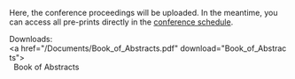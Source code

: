 Here, the conference proceedings will be uploaded.
In the meantime, you can access all pre-prints directly in the [conference schedule](https://www.conftool.com/modelica2023/sessions.php).

Downloads:
<a href="/Documents/Book_of_Abstracts.pdf" download="Book_of_Abstracts">  
  Book of Abstracts 
</a>